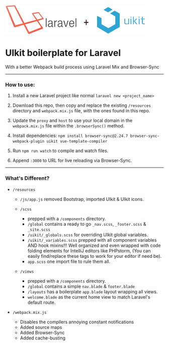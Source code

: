 ![alt text](https://github.com/SpeakInCode/laravel-uikit/blob/master/laravel-uikit-logo.png)

# UIkit boilerplate for Laravel

With a better Webpack build process using Laravel Mix and Browser-Sync

---

### How to use:

1. Install a new Laravel project like normal `laravel new <project_name>` 

2. Download this repo, then copy and replace the existing `/resources` directory and `webpack.mix.js` file, with the ones found in this repo.

3. Update the `proxy` and `host` to use your local domain in the `webpack.mix.js` file within the `.browserSync()` method.

4. Install dependencies: `npm install browser-sync@2.24.7 browser-sync-webpack-plugin uikit vue-template-compiler`

5. Run `npm run watch` to compile and watch files.

6. Append `:3000` to URL for live reloading via Browser-Sync.

---

### What's Different?

- `/resources`

  - `/js/app.js` removed Bootstrap, imported UIkit & UIkit icons.
  
  - `/scss`
    - prepped with a `/components` directory.
    - `/global` contains a ready to go `_nav.scss`, `_footer.scss` & `_site.scss`
    - `/uikit/_globals.scss` for overriding UIkit global variables.
    - `/uikit/_variables.scss` prepped with all component variables AND hook mixins!!! Well organized and even wrapped with code folding elements for IntelliJ editors like PHPstorm, (You can easily find/replace these tags to work for your editor if need be).
    - `app.scss` one import file to rule them all.
  
  - `/views`
    - prepped with a `/components` directory.
    - `/global` contains a simple `nav.blade` & `footer.blade`
    - `/layouts` has a boilerplate `app.blade` layout wrapping all views.
    - `welcome.blade` as the current home view to match Laravel's default route.

- `/webpack.mix.js`
  - Disables the compilers annoying constant notifications
  - Added source maps
  - Added Browser-Sync
  - Added cache-busting 
  




 
